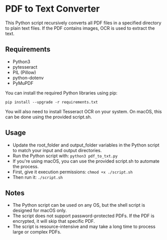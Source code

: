 # PDF to Text Converter

This Python script recursively converts all PDF files in a specified directory to plain text files. If the PDF contains images, OCR is used to extract the text.

## Requirements

- Python3
- pytesseract
- PIL (Pillow)
- python-dotenv
- PyMuPDF

You can install the required Python libraries using pip:

```pip install --upgrade -r requirements.txt```

You will also need to install Tesseract OCR on your system. On macOS, this can be done using the provided script.sh.

## Usage

- Update the root_folder and output_folder variables in the Python script to match your input and output directories.
- Run the Python script with:
```python3 pdf_to_txt.py```
- If you're using macOS, you can use the provided script.sh to automate the process.
- First, give it execution permissions:
```chmod +x ./script.sh```
- Then run it:
```./script.sh```

## Notes

- The Python script can be used on any OS, but the shell script is designed for macOS only.
- The script does not support password-protected PDFs. If the PDF is encrypted, it will skip that specific PDF.
- The script is resource-intensive and may take a long time to process large or complex PDFs.
